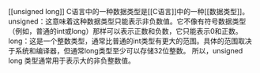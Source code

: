 [[unsigned long]] C语言中的一种数据类型是[[C语言]]中的一种[[数据类型]]。 unsigned：这意味着这种数据类型只能表示非负数值。它不像有符号数据类型（例如，普通的int或long）那样可以表示正数和负数，它只能表示0和正数。 long：这是一个整数类型，通常比普通的int类型有更大的范围。具体的范围取决于系统和编译器，但通常long类型至少可以存储32位整数。 所以，unsigned long 类型通常用于表示大的非负整数值。